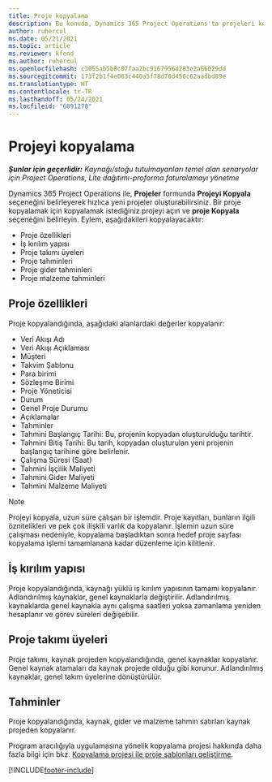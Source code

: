 ```yaml
---
title: Proje kopyalama
description: Bu konuda, Dynamics 365 Project Operations'ta projeleri kopyalama hakkında bilgiler sağlanmaktadır.
author: ruhercul
ms.date: 05/21/2021
ms.topic: article
ms.reviewer: kfend
ms.author: ruhercul
ms.openlocfilehash: c3055ab5b8c07faa2bc9167956d283e2a66029dd
ms.sourcegitcommit: 173f2b1f4e063c440a5f78d76d456c62aadbd89e
ms.translationtype: HT
ms.contentlocale: tr-TR
ms.lasthandoff: 05/24/2021
ms.locfileid: "6091278"
---
```

# <a name="copy-a-project"></a>Projeyi kopyalama

_**Şunlar için geçerlidir:** Kaynağı/stoğu tutulmayanları temel alan senaryolar için Project Operations, Lite dağıtımı-proforma faturalamayı yönetme_

Dynamics 365 Project Operations ile, **Projeler** formunda **Projeyi Kopyala** seçeneğini belirleyerek hızlıca yeni projeler oluşturabilirsiniz. Bir proje kopyalamak için kopyalamak istediğiniz projeyi açın ve **proje Kopyala** seçeneğini belirleyin. Eylem, aşağıdakileri kopyalayacaktır:

- Proje özellikleri 
- İş kırılım yapısı
- Proje takımı üyeleri
- Proje tahminleri
- Proje gider tahminleri
- Proje malzeme tahminleri

## <a name="project-properties"></a>Proje özellikleri

Proje kopyalandığında, aşağıdaki alanlardaki değerler kopyalanır:

- Veri Akışı Adı
- Veri Akışı Açıklaması
- Müşteri
- Takvim Şablonu
- Para birimi
- Sözleşme Birimi
- Proje Yöneticisi
- Durum
- Genel Proje Durumu
- Açıklamalar
- Tahminler
- Tahmini Başlangıç Tarihi: Bu, projenin kopyadan oluşturulduğu tarihtir.
- Tahmini Bitiş Tarihi: Bu tarih, kopyadan oluşturulan yeni projenin başlangıç tarihine göre belirlenir.
- Çalışma Süresi (Saat)
- Tahmini İşçilik Maliyeti
- Tahmini Gider Maliyeti
- Tahmini Malzeme Maliyeti

> [!NOTE]
> Projeyi kopyala, uzun süre çalışan bir işlemdir. Proje kayıtları, bunların ilgili öznitelikleri ve pek çok ilişkili varlık da kopyalanır. İşlemin uzun süre çalışması nedeniyle, kopyalama başladıktan sonra hedef proje sayfası kopyalama işlemi tamamlanana kadar düzenleme için kilitlenir.

## <a name="work-breakdown-structure"></a>İş kırılım yapısı

Proje kopyalandığında, kaynağı yüklü iş kırılım yapısının tamamı kopyalanır. Adlandırılmış kaynaklar, genel kaynaklarla değiştirilir. Adlandırılmış kaynaklarda genel kaynakla aynı çalışma saatleri yoksa zamanlama yeniden hesaplanır ve görev süreleri değişebilir.

## <a name="project-team-members"></a>Proje takımı üyeleri

Proje takımı, kaynak projeden kopyalandığında, genel kaynaklar kopyalanır. Genel kaynak atamaları da kaynak projede olduğu gibi korunur. Adlandırılmış kaynaklar, genel takım üyelerine dönüştürülür.

## <a name="estimates"></a>Tahminler

Proje kopyalandığında, kaynak, gider ve malzeme tahmin satırları kaynak projeden kopyalanır. 

Program aracılığıyla uygulamasına yönelik kopyalama projesi hakkında daha fazla bilgi için bkz. [Kopyalama projesi ile proje şablonları geliştirme](dev-copy-project.md).


[!INCLUDE[footer-include](../includes/footer-banner.md)]
